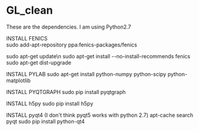 # GL_clean

These are the dependencies.  I am using Python2.7

  INSTALL FENICS	
sudo add-apt-repository ppa:fenics-packages/fenics

sudo apt-get update\n
sudo apt-get install --no-install-recommends fenics
sudo apt-get dist-upgrade

  INSTALL PYLAB
sudo apt-get install python-numpy python-scipy python-matplotlib

  INSTALL PYQTGRAPH
sudo pip install pyqtgraph

  INSTALL h5py
sudo pip install h5py

  INSTALL pyqt4  (I don't think pyqt5 works with python 2.7)
apt-cache search pyqt
sudo pip install python-qt4

